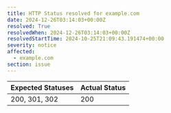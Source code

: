 ```yaml
---
title: HTTP Status resolved for example.com
date: 2024-12-26T03:14:03+00:00Z
resolved: True
resolvedWhen: 2024-12-26T03:14:03+00:00Z
resolvedStartTime: 2024-10-25T21:09:43.191474+00:00
severity: notice
affected:
  - example.com
section: issue
---
```


| Expected Statuses | Actual Status  |
|-------------------|----------------|
| 200, 301, 302 | 200 |
